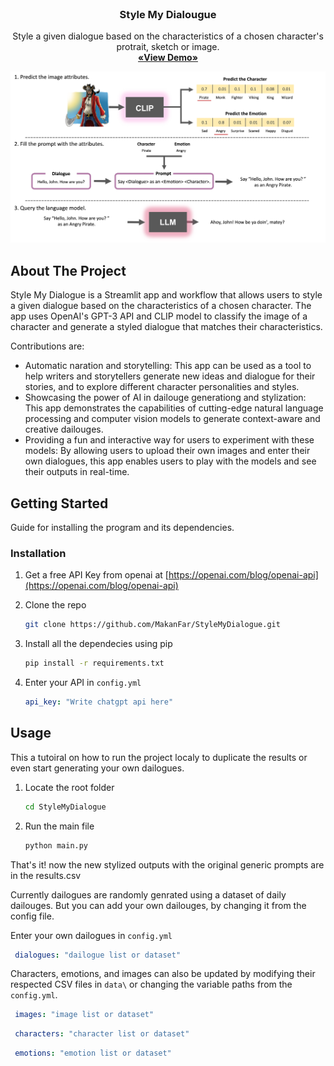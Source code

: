 <!-- PROJECT LOGO -->
<br />
<div align="center">
 <h3 align="center">Style My Dialougue</h3>

  <p align="center">
    Style a given dialogue based on the characteristics of a chosen character's protrait, sketch or image. 
    <br />
    <a href="https://stylemydialouge.streamlit.app"><strong>«View Demo»</strong></a>
  </p>

  <a href="https://github.com/othneildrew/Best-README-Template">
    <img src="images/StyleMyDialouge.jpg" alt="model">
  </a>

</div>


<!-- ABOUT THE PROJECT -->
## About The Project

Style My Dialogue is a Streamlit app and workflow that allows users to style a given dialogue based on the characteristics of a chosen character. The app uses OpenAI's GPT-3 API and CLIP model to classify the image of a character and generate a styled dialogue that matches their characteristics.

Contributions are:
* Automatic naration and storytelling: This app can be used as a tool to help writers and storytellers generate new ideas and dialogue for their stories, and to explore different character personalities and styles.
* Showcasing the power of AI in dailouge generationg and stylization: This app demonstrates the capabilities of cutting-edge natural language processing and computer vision models to generate context-aware and creative dailouges.
* Providing a fun and interactive way for users to experiment with these models: By allowing users to upload their own images and enter their own dialogues, this app enables users to play with the models and see their outputs in real-time.



<!-- GETTING STARTED -->
## Getting Started

Guide for installing the program and its dependencies.


### Installation

1. Get a free API Key from openai at [https://openai.com/blog/openai-api](https://openai.com/blog/openai-api)

2. Clone the repo
   ```sh
   git clone https://github.com/MakanFar/StyleMyDialogue.git
   ```
3. Install all the dependecies using pip
   ```sh
   pip install -r requirements.txt
   ```
4. Enter your API in `config.yml`
   ```yml
   api_key: "Write chatgpt api here"
   ```


<!-- USAGE -->
## Usage

This a tutoiral on how to run the project localy to duplicate the results or even start generating your own dailogues.

1. Locate the root folder
   ```sh
   cd StyleMyDialogue
   ```

2. Run the main file
   ```sh
   python main.py
   ```

That's it! now the new stylized outputs with the original generic prompts are in the results.csv

Currently dailogues are randomly genrated using a dataset of daily dailouges. But you can add your own dailouges, by changing it from the config file.

Enter your own dailogues in `config.yml`
```yml
 dialogues: "dailogue list or dataset"
```

Characters, emotions, and images can also be updated by modifying their respected CSV files in `data\` or changing the variable paths from the `config.yml`.

```yml
 images: "image list or dataset"
```
```yml
 characters: "character list or dataset"
```
```yml
 emotions: "emotion list or dataset"
```
